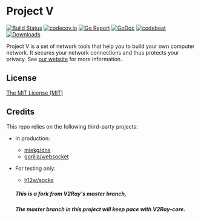 # Project V

[![Build Status][1]][2] [![codecov.io][3]][4] [![Go Report][5]][6] [![GoDoc][7]][8] [![codebeat][9]][10] [![Downloads][11]][12]

[1]: https://travis-ci.org/v2ray/v2ray-core.svg?branch=master "Build Status badge"
[2]: https://travis-ci.org/v2ray/v2ray-core "Travis-CI Build Status"
[3]: https://codecov.io/github/v2ray/v2ray-core/coverage.svg?branch=master "Coverage badge"
[4]: https://codecov.io/github/v2ray/v2ray-core?branch=master "Codecov Status"
[5]: https://goreportcard.com/badge/v2ray.com/core "Go Report badge"
[6]: https://goreportcard.com/report/v2ray.com/core "Go Report"
[7]: https://godoc.org/v2ray.com/core?status.svg "GoDoc badge"
[8]: https://godoc.org/v2ray.com/core "GoDoc"
[9]: https://codebeat.co/badges/f2354ca8-3e24-463d-a2e3-159af73b2477 "Codebeat badge"
[10]: https://codebeat.co/projects/github-com-v2ray-v2ray-core-master "Codebeat"
[11]: https://img.shields.io/github/downloads/v2ray/v2ray-core/total.svg "All releases badge"
[12]: https://github.com/v2ray/v2ray-core/releases/ "All releases number"

Project V is a set of network tools that help you to build your own computer network. It secures your network connections and thus protects your privacy. See [our website](https://www.v2ray.com/) for more information.

## License

[The MIT License (MIT)](https://raw.githubusercontent.com/v2ray/v2ray-core/master/LICENSE)

## Credits

This repo relies on the following third-party projects:

* In production:
  * [miekg/dns](https://github.com/miekg/dns)
  * [gorilla/websocket](https://github.com/gorilla/websocket)
* For testing only:
  * [h12w/socks](https://github.com/h12w/socks)
  
  
  
  
  ##### This is a fork from V2Ray's master branch, 
  ##### The master branch in this project will keep pace with V2Ray-core.
